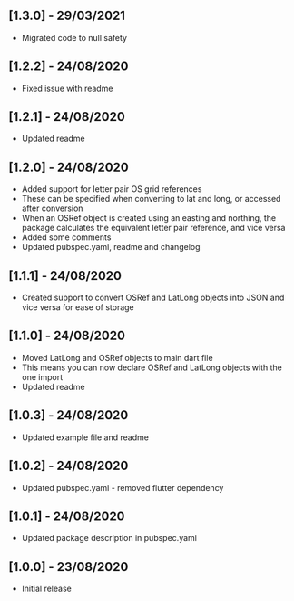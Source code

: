 ## [1.3.0] - 29/03/2021

* Migrated code to null safety

## [1.2.2] - 24/08/2020

* Fixed issue with readme

## [1.2.1] - 24/08/2020

* Updated readme

## [1.2.0] - 24/08/2020

* Added support for letter pair OS grid references
* These can be specified when converting to lat and long, or accessed after conversion
* When an OSRef object is created using an easting and northing, the package calculates the equivalent letter pair reference, and vice versa
* Added some comments
* Updated pubspec.yaml, readme and changelog

## [1.1.1] - 24/08/2020

* Created support to convert OSRef and LatLong objects into JSON and vice versa for ease of storage

## [1.1.0] - 24/08/2020

* Moved LatLong and OSRef objects to main dart file
* This means you can now declare OSRef and LatLong objects with the one import
* Updated readme


## [1.0.3] - 24/08/2020

* Updated example file and readme

## [1.0.2] - 24/08/2020

* Updated pubspec.yaml - removed flutter dependency

## [1.0.1] - 24/08/2020

* Updated package description in pubspec.yaml

## [1.0.0] - 23/08/2020

* Initial release
